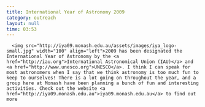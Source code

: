 ```yaml
---
title: International Year of Astronomy 2009
category: outreach
layout: null
time: 03:53
---
```

<!-- converted from blosxom format post by dkg 22.1.2022 -->
<!-- created by convert.pl on Mon Jan 30 02:06:06 EST 2012 -->
<!-- converted from ../2009/03/2009-has-been-designated-international.html -->
<!-- Post timestamp Monday, March 02, 2009 1:53 PM -->
<!-- touch -t 200903021353 -->
<!-- Labels: 2009, outreach -->
      <img src="http://iya09.monash.edu.au/assets/images/iya_logo-small.jpg" width="100" align="left">2009 has been designated the International Year of Astronomy by the <a href="http://iau.org">International Astronomical Union (IAU)</a> and <a href="http://www.unesco.org">UNESCO</a>. I think I can speak for most astronomers when I say that we think astronomy is too much fun to keep to ourselves! There is a lot going on throughout the year, and a group here at Monash have been planning a bunch of fun and interesting activities. Check out the website <a href="http://iya09.monash.edu.au">iya09.monash.edu.au</a> to find out more
